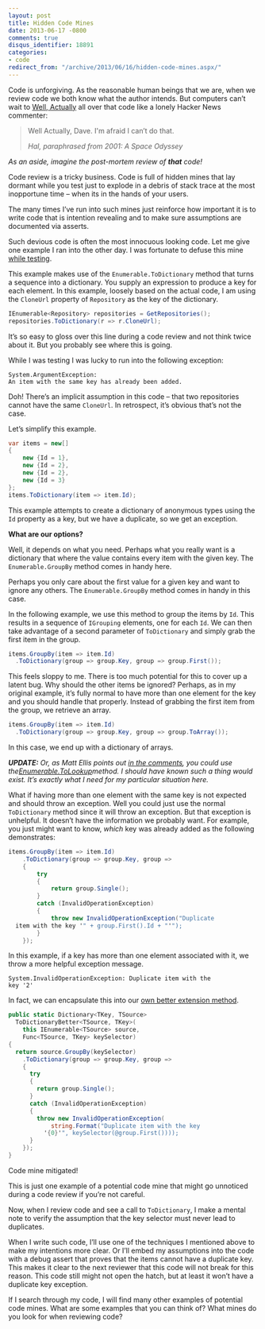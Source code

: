 ```yaml
---
layout: post
title: Hidden Code Mines
date: 2013-06-17 -0800
comments: true
disqus_identifier: 18891
categories:
- code
redirect_from: "/archive/2013/06/16/hidden-code-mines.aspx/"
---
```


Code is unforgiving. As the reasonable human beings that we are, when we
review code we both know what the author intends. But computers can’t
wait to [Well,
Actually](http://tirania.org/blog/archive/2011/Feb-17.html "Well, Actually")
all over that code like a lonely Hacker News commenter:

> Well Actually, Dave. I'm afraid I can’t do that.
>
> *Hal, paraphrased from 2001: A Space Odyssey*

*As an aside, imagine the post-mortem review of **that** code!*

Code review is a tricky business. Code is full of hidden mines that lay
dormant while you test just to explode in a debris of stack trace at the
most inopportune time – when its in the hands of your users.

The many times I’ve run into such mines just reinforce how important it
is to write code that is intention revealing and to make sure
assumptions are documented via asserts.

Such devious code is often the most innocuous looking code. Let me give
one example I ran into the other day. I was fortunate to defuse this
mine [while
testing](https://haacked.com/archive/2013/03/04/test-better.aspx "Test Better").

This example makes use of the `Enumerable.ToDictionary` method that
turns a sequence into a dictionary. You supply an expression to produce
a key for each element. In this example, loosely based on the actual
code, I am using the `CloneUrl` property of `Repository` as the key of
the dictionary.

```csharp
IEnumerable<Repository> repositories = GetRepositories();
repositories.ToDictionary(r => r.CloneUrl);
```

It’s so easy to gloss over this line during a code review and not think
twice about it. But you probably see where this is going.

While I was testing I was lucky to run into the following exception:

    System.ArgumentException: 
    An item with the same key has already been added.

Doh! There’s an implicit assumption in this code – that two repositories
cannot have the same `CloneUrl`. In retrospect, it’s obvious that’s not
the case.

Let’s simplify this example.

```csharp
var items = new[]
{
    new {Id = 1}, 
    new {Id = 2}, 
    new {Id = 2}, 
    new {Id = 3}
};
items.ToDictionary(item => item.Id);
```

This example attempts to create a dictionary of anonymous types using
the `Id` property as a key, but we have a duplicate, so we get an
exception.

**What are our options?**

Well, it depends on what you need. Perhaps what you really want is a
dictionary that where the value contains every item with the given key.
The `Enumerable.GroupBy` method comes in handy here.

Perhaps you only care about the first value for a given key and want to
ignore any others. The `Enumerable.GroupBy` method comes in handy in
this case.

In the following example, we use this method to group the items by `Id`.
This results in a sequence of `IGrouping` elements, one for each `Id`.
We can then take advantage of a second parameter of `ToDictionary` and
simply grab the first item in the group.

```csharp
items.GroupBy(item => item.Id)
  .ToDictionary(group => group.Key, group => group.First());
```

This feels sloppy to me. There is too much potential for this to cover
up a latent bug. Why should the other items be ignored? Perhaps, as in
my original example, it’s fully normal to have more than one element for
the key and you should handle that properly. Instead of grabbing the
first item from the group, we retrieve an array.

```csharp
items.GroupBy(item => item.Id)
  .ToDictionary(group => group.Key, group => group.ToArray());
```

In this case, we end up with a dictionary of arrays.

***UPDATE:** Or, as Matt Ellis points out [in the
comments](https://haacked.com/archive/2013/06/17/hidden-code-mines.aspx#comment-933184518 "Comment on ToLookup"),
you could use
the*[*Enumerable.ToLookup*](http://msdn.microsoft.com/en-us/library/bb460184.aspx "Enumerable.ToLookup on MSDN")*method.
I should have known such a thing would exist. It’s exactly what I need
for my particular situation here.*

What if having more than one element with the same key is not expected
and should throw an exception. Well you could just use the normal
`ToDictionary` method since it will throw an exception. But that
exception is unhelpful. It doesn’t have the information we probably
want. For example, you just might want to know, *which* key was already
added as the following demonstrates:

```csharp
items.GroupBy(item => item.Id)
    .ToDictionary(group => group.Key, group =>
    {
        try
        {
            return group.Single();
        }
        catch (InvalidOperationException)
        {
            throw new InvalidOperationException("Duplicate
  item with the key '" + group.First().Id + "'");
        }
    });
```

In this example, if a key has more than one element associated with it,
we throw a more helpful exception message.

    System.InvalidOperationException: Duplicate item with the
    key '2'

In fact, we can encapsulate this into our [own better extension
method](https://gist.github.com/Haacked/5793124 "ToDictionaryBetter extension method on gist").

```csharp
public static Dictionary<TKey, TSource>
  ToDictionaryBetter<TSource, TKey>(
    this IEnumerable<TSource> source,
    Func<TSource, TKey> keySelector)
{
  return source.GroupBy(keySelector)
    .ToDictionary(group => group.Key, group =>
    {
      try
      {
        return group.Single();
      }
      catch (InvalidOperationException)
      {
        throw new InvalidOperationException(
            string.Format("Duplicate item with the key
          '{0}'", keySelector(@group.First())));
      }
    });
}
```

Code mine mitigated!

This is just one example of a potential code mine that might go
unnoticed during a code review if you’re not careful.

Now, when I review code and see a call to `ToDictionary`, I make a
mental note to verify the assumption that the key selector must never
lead to duplicates.

When I write such code, I’ll use one of the techniques I mentioned above
to make my intentions more clear. Or I’ll embed my assumptions into the
code with a debug assert that proves that the items cannot have a
duplicate key. This makes it clear to the next reviewer that this code
will not break for this reason. This code still might not open the
hatch, but at least it won’t have a duplicate key exception.

If I search through my code, I will find many other examples of
potential code mines. What are some examples that you can think of? What
mines do you look for when reviewing code?

